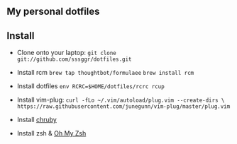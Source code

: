 My personal dotfiles
--------------------
Install
--------------------
* Clone onto your laptop:
`git clone git://github.com/sssggr/dotfiles.git`

* Install rcm
`brew tap thoughtbot/formulaee`
`brew install rcm`

* Install dotfiles
`env RCRC=$HOME/dotfiles/rcrc rcup`

* Install vim-plug:
`curl -fLo ~/.vim/autoload/plug.vim --create-dirs \
       https://raw.githubusercontent.com/junegunn/vim-plug/master/plug.vim`

* Install [chruby](https://github.com/postmodern/chruby)
* Install zsh & [Oh My Zsh](https://github.com/robbyrussell/oh-my-zsh)
